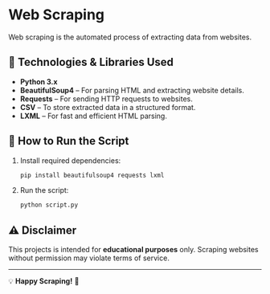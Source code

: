 # Web Scraping

Web scraping is the automated process of extracting data from websites.

## 🔧 Technologies & Libraries Used
- **Python 3.x**
- **BeautifulSoup4** – For parsing HTML and extracting website details.
- **Requests** – For sending HTTP requests to websites.
- **CSV** – To store extracted data in a structured format.
- **LXML** – For fast and efficient HTML parsing.

## 🚀 How to Run the Script
1. Install required dependencies:
   ```bash
   pip install beautifulsoup4 requests lxml
   ```
2. Run the script:
   ```bash
   python script.py
   ```
   
## ⚠️ Disclaimer
This projects is intended for **educational purposes** only. Scraping websites without permission may violate terms of service. 

---
💡 **Happy Scraping!** 🚀
